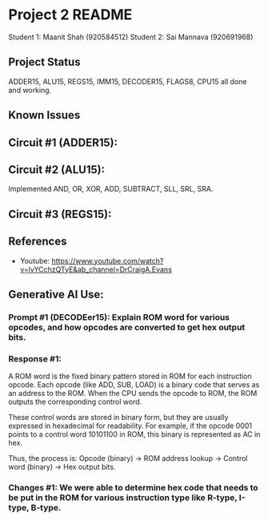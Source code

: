 # Project 2 README

Student 1: Maanit Shah (920584512)
Student 2: Sai Mannava (920691968)

## Project Status
ADDER15, ALU15, REGS15, IMM15, DECODER15, FLAGS8, CPU15 all done and working.

## Known Issues

## Circuit #1 (ADDER15):

## Circuit #2 (ALU15):
Implemented AND, OR, XOR, ADD, SUBTRACT, SLL, SRL, SRA.

## Circuit #3 (REGS15):

## References
- Youtube: https://www.youtube.com/watch?v=lvYCchzQTyE&ab_channel=DrCraigA.Evans

## Generative AI Use:

### Prompt #1 (DECODEer15): Explain ROM word for various opcodes, and how opcodes are converted to get hex output bits.

### Response #1: 
A ROM word is the fixed binary pattern stored in ROM for each instruction opcode. Each opcode (like ADD, SUB, LOAD) is a binary code that serves as an address to the ROM. When the CPU sends the opcode to ROM, the ROM outputs the corresponding control word.

These control words are stored in binary form, but they are usually expressed in hexadecimal for readability. For example, if the opcode 0001 points to a control word 10101100 in ROM, this binary is represented as AC in hex.

Thus, the process is: Opcode (binary) → ROM address lookup → Control word (binary) → Hex output bits.

### Changes #1: We were able to determine hex code that needs to be put in the ROM for various instruction type like R-type, I-type, B-type.

